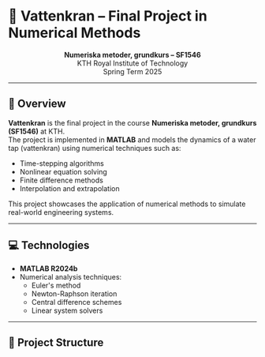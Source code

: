 # 🚰 Vattenkran – Final Project in Numerical Methods

<p align="center">
  <b>Numeriska metoder, grundkurs – SF1546</b><br>
  KTH Royal Institute of Technology<br>
  Spring Term 2025
</p>

---

## 🧠 Overview

**Vattenkran** is the final project in the course **Numeriska metoder, grundkurs (SF1546)** at KTH.  
The project is implemented in **MATLAB** and models the dynamics of a water tap (vattenkran) using numerical techniques such as:

- Time-stepping algorithms
- Nonlinear equation solving
- Finite difference methods
- Interpolation and extrapolation

This project showcases the application of numerical methods to simulate real-world engineering systems.

---

## 💻 Technologies

- **MATLAB R2024b**  
- Numerical analysis techniques:
  - Euler's method
  - Newton-Raphson iteration
  - Central difference schemes
  - Linear system solvers

---

## 📁 Project Structure
